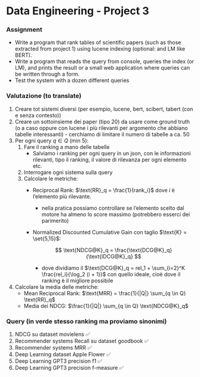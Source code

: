 # Data Engineering - Project 3

### Assignment
- Write a program that rank tables of scientific papers (such as those extracted from project 1) using lucene indexing (optional: and LM like BERT).
- Write a program that reads the query from console, queries the index (or LM), and prints the result or a small web application where queries can be written through a form.
- Test the system with a dozen different queries

### Valutazione (to translate)

1. Creare tot sistemi diversi (per esempio, lucene, bert, scibert, tabert (con e senza contesto))
2. Creare un sottoinsieme dei paper (tipo 20) da usare come ground truth (o a caso oppure con lucene i più rilevanti per argomento che abbiano tabelle interessanti) - cerchiamo di limitare il numero di tabelle a ca. 50
3. Per ogni query $q \in Q$ (min 5):
    1. Fare il ranking a mano delle tabelle
        - Salviamo i ranking per ogni query in un json, con le informazioni rilevanti, tipo il ranking, il valore di rilevanza per ogni elemento etc.
    2. Interrogare ogni sistema sulla query
    3. Calcolare le metriche: 
        - Reciprocal Rank: $\text{RR}_q = \frac{1}{rank_i}$ dove $i$ è l’elemento più rilevante.
            - nella pratica possiamo controllare se l’elemento scelto dal motore ha almeno lo score massimo (potrebbero esserci dei parimerito)
        - Normalized Discounted Cumulative Gain con taglio $\text{K} = \set{5,15}$:
            
            $$
            \text{NDCG@K}_q = \frac{\text{DCG@K}_q}{\text{IDCG@K}_q}
            $$
            
            - dove dividiamo il $\text{DCG@K}_q = rel_1 + \sum_{i=2}^K \frac{rel_i}{\log_2 (i + 1)}$ con quello ideale, cioè dove il ranking è il migliore possibile
4. Calcolare la media delle metriche:
    - Mean Reciprocal Rank: $\text{MRR} = \frac{1}{|Q|} \sum_{q \in Q} \text{RR}_q$
    - Media dei NDCG: $\frac{1}{|Q|} \sum_{q \in Q} \text{NDCG@K}_q$

### Query (in verde stesso ranking ma proviamo sinonimi)

1. NDCG su dataset movielens ✅
2. Recommender systems Recall su dataset goodbook ✅
3. Recommender systems MRR ✅
4. Deep Learning dataset Apple Flower ✅
5. Deep Learning GPT3 precision f1 ✅
6. Deep Learning GPT3 precision f-measure ✅

